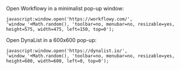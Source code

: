 Open Workflowy in a minimalist pop-up window:

```
javascript:window.open('https://workflowy.com/', 'window_'+Math.random(), 'toolbar=no, menubar=no, resizable=yes, height=575, width=475, left=150, top=0');
```

Open DynaList in a 600x600 pop-up:

```
javascript:window.open('https://dynalist.io/', 'window_'+Math.random(), 'toolbar=no, menubar=no, resizable=yes, height=600, width=600, left=0, top=0');
```
